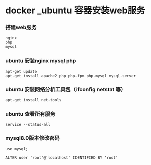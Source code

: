 # docker _ubuntu 容器安装web服务

### 搭建web服务
```angular2html
nginx
php
mysql
```
### ubuntu 安装nginx mysql php
```angular2html
apt-get update
apt-get install apache2 php php-fpm php-mysql mysql-server

```

### ubuntu 安装网络分析工具包（ifconfig netstat 等）
```angular2html
apt-get install net-tools

```
### ubuntu 查看所有服务
```angular2html
service --status-all
```
### mysql8.0版本修改密码
```angular2html
use mysql;

ALTER user 'root'@'localhost' IDENTIFIED BY 'root'

```